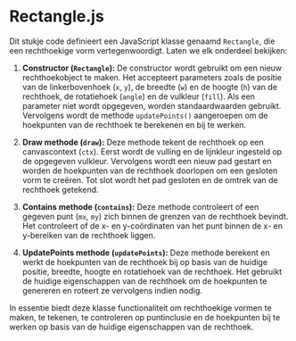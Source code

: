 # Rectangle.js

Dit stukje code definieert een JavaScript klasse genaamd `Rectangle`, die een rechthoekige vorm vertegenwoordigt. Laten we elk onderdeel bekijken:

1. **Constructor (`Rectangle`):** De constructor wordt gebruikt om een nieuw rechthoekobject te maken. Het accepteert parameters zoals de positie van de linkerbovenhoek (`x`, `y`), de breedte (`w`) en de hoogte (`h`) van de rechthoek, de rotatiehoek (`angle`) en de vulkleur (`fill`). Als een parameter niet wordt opgegeven, worden standaardwaarden gebruikt. Vervolgens wordt de methode `updatePoints()` aangeroepen om de hoekpunten van de rechthoek te berekenen en bij te werken.

2. **Draw methode (`draw`):** Deze methode tekent de rechthoek op een canvascontext (`ctx`). Eerst wordt de vulling en de lijnkleur ingesteld op de opgegeven vulkleur. Vervolgens wordt een nieuw pad gestart en worden de hoekpunten van de rechthoek doorlopen om een gesloten vorm te creëren. Tot slot wordt het pad gesloten en de omtrek van de rechthoek getekend.

3. **Contains methode (`contains`):** Deze methode controleert of een gegeven punt (`mx`, `my`) zich binnen de grenzen van de rechthoek bevindt. Het controleert of de x- en y-coördinaten van het punt binnen de x- en y-bereiken van de rechthoek liggen.

4. **UpdatePoints methode (`updatePoints`):** Deze methode berekent en werkt de hoekpunten van de rechthoek bij op basis van de huidige positie, breedte, hoogte en rotatiehoek van de rechthoek. Het gebruikt de huidige eigenschappen van de rechthoek om de hoekpunten te genereren en roteert ze vervolgens indien nodig.

In essentie biedt deze klasse functionaliteit om rechthoekige vormen te maken, te tekenen, te controleren op puntinclusie en de hoekpunten bij te werken op basis van de huidige eigenschappen van de rechthoek.